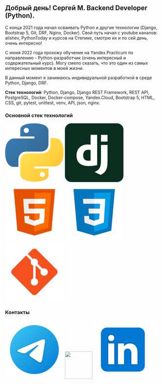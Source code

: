 ## Добрый день! Сергей М. Backend Developer (Python).

C конца 2021 года начал осваивать Python и другие технологии (Django, 
 Bootstrap 5, Git, DRF, Nginx, Docker). Свой путь начал с youtube каналов: alishev, PythonToday и курсов на Степике, смотрю их и по сей день, очень интересно!

С июня 2022 года прохожу обучение на Yandex.Practicum по направлению - Python-разработчик (очень интересный и содержательный курс). Могу смело сказать, что это один из самых интересных моментов в моей жизни.

В данный момент я занимаюсь индивидуальной разработкой в среде Python, Django, DRF.

**Стек технологий**: Python, Django, Django REST Framework, REST API, PostgreSQL, Docker, Docker-compose, Yandex.Cloud, Bootstrap 5, HTML, CSS, git, pytest, unittest, venv, API, json, nginx.

### Основной стек технологий
![Python](/images/python.svg)
![Django](/images/django.svg)
![HTML](/images/html-5.svg)
![CSS](/images/css3.svg)
![Git](/images/git.svg)

### Контакты
[<img src="./images/telegram.svg">](https://t.me/Dmitriy_id)
[<img src="./images/gmail.svg" width="90px" height="90px">](mailto:thebrootos@gmail.com)
[<img src="./images/Linkedin.svg">](https://www.linkedin.com/in/dmitriy-klepikov/)